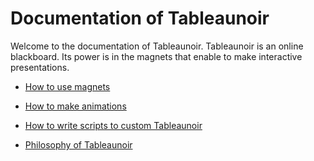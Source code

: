 # Documentation of Tableaunoir

Welcome to the documentation of Tableaunoir. Tableaunoir is an online blackboard. Its power is in the magnets that enable to make interactive presentations.

- [How to use magnets](magnets.md)
- [How to make animations](timeline.md)
- [How to write scripts to custom Tableaunoir](scripts.md)

- [Philosophy of Tableaunoir](philosophy.md)


